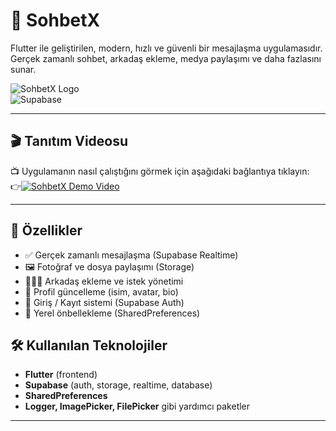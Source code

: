 # 💬 SohbetX

Flutter ile geliştirilen, modern, hızlı ve güvenli bir mesajlaşma uygulamasıdır. Gerçek zamanlı sohbet, arkadaş ekleme, medya paylaşımı ve daha fazlasını sunar.

![SohbetX Logo](https://img.shields.io/badge/Flutter-v3.x-blue)  
![Supabase](https://img.shields.io/badge/Backend-Supabase-success)

---

## 🎬 Tanıtım Videosu

📺 Uygulamanın nasıl çalıştığını görmek için aşağıdaki bağlantıya tıklayın:  
👉[![SohbetX Demo Video](https://img.youtube.com/vi/dQw4w9WgXcQ/hqdefault.jpg)](https://www.youtube.com/watch?v=dQw4w9WgXcQ)


---

## 🚀 Özellikler

- ✅ Gerçek zamanlı mesajlaşma (Supabase Realtime)
- 🖼️ Fotoğraf ve dosya paylaşımı (Storage)
- 🧑‍🤝‍🧑 Arkadaş ekleme ve istek yönetimi
- 👤 Profil güncelleme (isim, avatar, bio)
- 🔐 Giriş / Kayıt sistemi (Supabase Auth)
- 💾 Yerel önbellekleme (SharedPreferences)


## 🛠️ Kullanılan Teknolojiler

- **Flutter** (frontend)
- **Supabase** (auth, storage, realtime, database)
- **SharedPreferences**
- **Logger, ImagePicker, FilePicker** gibi yardımcı paketler

---

